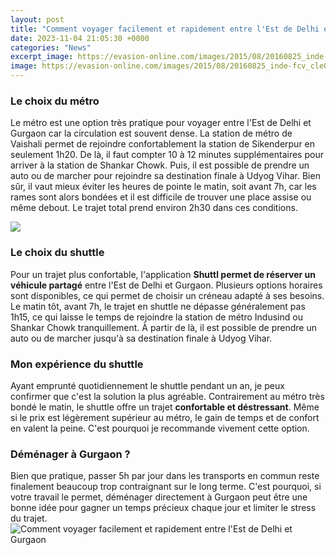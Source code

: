 ```yaml
---
layout: post
title: "Comment voyager facilement et rapidement entre l'Est de Delhi et Gurgaon"
date: 2023-11-04 21:05:30 +0000
categories: "News"
excerpt_image: https://evasion-online.com/images/2015/08/20160825_inde-fcv_cle053d89.jpg
image: https://evasion-online.com/images/2015/08/20160825_inde-fcv_cle053d89.jpg
---
```


### Le choix du métro
Le métro est une option très pratique pour voyager entre l'Est de Delhi et Gurgaon car la circulation est souvent dense. La station de métro de Vaishali permet de rejoindre confortablement la station de Sikenderpur en seulement 1h20. De là, il faut compter 10 à 12 minutes supplémentaires pour arriver à la station de Shankar Chowk. Puis, il est possible de prendre un auto ou de marcher pour rejoindre sa destination finale à Udyog Vihar. 
Bien sûr, il vaut mieux éviter les heures de pointe le matin, soit avant 7h, car les rames sont alors bondées et il est difficile de trouver une place assise ou même debout. Le trajet total prend environ 2h30 dans ces conditions.

![](http://www.canalmonde.fr/r-annuaire-tourisme/monde/_cartes/inde_2.jpg)
### Le choix du shuttle 
Pour un trajet plus confortable, l'application **Shuttl permet de réserver un véhicule partagé** entre l'Est de Delhi et Gurgaon. Plusieurs options horaires sont disponibles, ce qui permet de choisir un créneau adapté à ses besoins. 
Le matin tôt, avant 7h, le trajet en shuttle ne dépasse généralement pas 1h15, ce qui laisse le temps de rejoindre la station de métro Indusind ou Shankar Chowk tranquillement. À partir de là, il est possible de prendre un auto ou de marcher jusqu'à sa destination finale à Udyog Vihar.
### Mon expérience du shuttle
Ayant emprunté quotidiennement le shuttle pendant un an, je peux confirmer que c'est la solution la plus agréable. Contrairement au métro très bondé le matin, le shuttle offre un trajet **confortable et déstressant**. Même si le prix est légèrement supérieur au métro, le gain de temps et de confort en valent la peine. C'est pourquoi je recommande vivement cette option.
### Déménager à Gurgaon ?
Bien que pratique, passer 5h par jour dans les transports en commun reste finalement beaucoup trop contraignant sur le long terme. C'est pourquoi, si votre travail le permet, déménager directement à Gurgaon peut être une bonne idée pour gagner un temps précieux chaque jour et limiter le stress du trajet.
![Comment voyager facilement et rapidement entre l'Est de Delhi et Gurgaon](https://evasion-online.com/images/2015/08/20160825_inde-fcv_cle053d89.jpg)